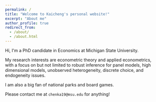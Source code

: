 ```yaml
---
permalink: /
title: "Welcome to Kaicheng's personal website!"
excerpt: "About me"
author_profile: true
redirect_from: 
  - /about/
  - /about.html
---
```


Hi, I'm a PhD candidate in Economics at Michigan State University. 

My research interests are econometric theory and applied econometrics, with a focus on but not limited to robust inference for panel models, high dimensional models, unobserved heterogeneity, discrete choice, and endogeneity issues. 

I am also a big fan of national parks and board games.

Please contact me at `chenka19@msu.edu` for anything!
